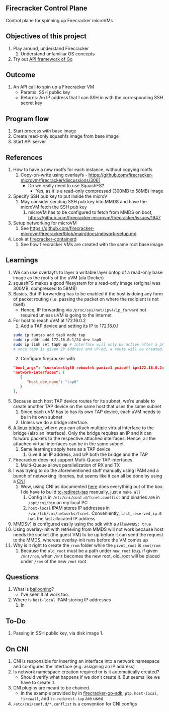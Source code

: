 ## Firecracker Control Plane

Control plane for spinning up Firecracker microVMs

## Objectives of this project
1. Play around, understand Firecracker
   1. Understand unfamiliar OS concepts
2. Try out [API framework of Go](https://github.com/go-chi/chi)

## Outcome
1. An API call to spin up a Firecracker VM
   - Params: SSH public key
   - Returns: An IP address that I can SSH in with the corresponding SSH secret key

## Program flow
1. Start process with base image
2. Create read-only squashfs image from base image
3. Start API server

## References
1. How to have a new rootfs for each instance, without copying rootfs
   1. Copy-on-write using overlayfs - https://github.com/firecracker-microvm/firecracker/discussions/3061
       -  Do we really need to use SquashFS? 
           -  Yes, as it is a read-only compressed (300MB to 58MB) image
2. Specify SSH pub key to put inside the microV
   1. May consider sending SSH pub key into MMDS and have the microVM fetch the SSH pub key
      1. microVM has to be configured to fetch from MMDS on boot, https://github.com/firecracker-microvm/firecracker/issues/1947
3. Setup networking for microVM
   1. See https://github.com/firecracker-microvm/firecracker/blob/main/docs/network-setup.md
4. Look at [firecracker-containerd](https://github.com/firecracker-microvm/firecracker-containerd)
   1. See how firecracker VMs are created with the same root base image

## Learnings
1. We can use overlayfs to layer a writable layer ontop of a read-only base image as the rootfs of the uVM (ala Docker)
2. squashFS makes a good filesystem for a read-only image (original was 300MB, compressed to 58MB)
3. Basics. But IP forwarding has to be enabled if the host is doing any form of packet routing (i.e. passing the packet on where the recipient is not itself)
   - Hence, IP forwarding via `/proc/sys/net/ipv4/ip_forward` not required unless uVM is going to the internet 
4. For host to reach uVM at 172.16.0.2
   1. Add a TAP device and setting its IP to 172.16.0.1
   ```bash
   sudo ip tuntap add tap0 mode tap
   sudo ip addr add 172.16.0.1/24 dev tap0 
   sudo ip link set tap0 up # Interface will only be active after a proccess uses your tap interface (i.e. firecracker)
   # once tap0 is given IP address and UP-ed, a route will be created. Run route command
   ```
   2. Configure firecracker with
   ```json
   "boot_args": "console=ttyS0 reboot=k panic=1 pci=off ip=172.16.0.2:::255.255.255.0::eth0:off overlay_root=ram init=/sbin/overlay-init",
   "network-interfaces": [
      {
         "host_dev_name": "tap0"
      }
   ],

5. Because each host TAP device routes for its subnet, we're unable to create another TAP device on the same host that uses the same subnet
   1. Since each uVM has to has its own TAP device, each uVM needs to be in its own subnet
   2. Unless we do a bridge interface.
6. [A linux bridge](https://developers.redhat.com/blog/2018/10/22/introduction-to-linux-interfaces-for-virtual-networking#bridge), where you can attach multiple virtual interface to the bridge (also an interface). Only the bridge requires an IP and it can forward packets to the respective attached interfaces. Hence, all the attached virtual interfaces can be in the same subnet.
   1. Same learnings apply here as a TAP device
      1. Give it an IP address, and UP both the bridge and the TAP
7. Firecracker does not support Multi-Queue TAP interfaces
   1. Multi-Queue allows parallelization of RX and TX
8. I was trying to do the aforementioned stuff manually using IPAM and a bunch of networking libraries, but seems like it can all be done by using a [CNI](https://www.redhat.com/sysadmin/cni-kubernetes)
   1. Wow, using CNI as documented [here](https://www.redhat.com/sysadmin/cni-kubernetes) does everything out of the box. I do have to build [tc-redirect-tap](https://github.com/awslabs/tc-redirect-tap) manually, just a `make all`
      1. Config is in `/etc/cni/conf.d/fcnet.conflist` and binaries are in `/opt/cni/bin` on my local PC
      2. `host-local` IPAM stores IP addresses in `/var/lib/cni/networks/fcnet`. Conveniently, `last_reserved_ip.0` has the last allocated IP address
9. MMDSv1 is configured easily using the sdk with a `AllowMMDS: true`
10. Using overlay-init with retrieving from MMDS will not work because host needs the socket (the guest VM) to be up before it can send the request to the MMDS, whereas overlay-init runs before the VM comes up
11. Why is it right to create the `/rom` folder while the `pivot_root` is `/mnt/rom`
    1. Because the `old_root` must be a path under `new_root` (e.g. if given `/mnt/rom`, when `/mnt` becomes the new root, old_root will be placed under `/rom` of the new `/mnt` root

## Questions
1. What is [ballooning](https://www.youtube.com/watch?v=mxproh2qaU8)?
   - I've seen it at work too.
2. Where is `host-local` IPAM storing IP addresses
   1. In 

## To-Do
1. Passing in SSH public key, via disk image
   1.

## On CNI
1. CNI is responsible for inserting an interface into a network namespace and configures the interface (e.g. assigning an IP address)
2. Is network namespace creation required or is it automatically created?
   - Should verify what happens if we don't create it. But seems like we have to create it.
3. CNI plugins are meant to be chained.
   - In the example provided by in [firecracker-go-sdk](https://github.com/firecracker-microvm/firecracker-go-sdk#), `ptp`, `host-local`, `firewall`, and `tc-redirect-tap` are used
4. `/etc/cni/conf.d/*.conflist` is a convention for CNI configs
